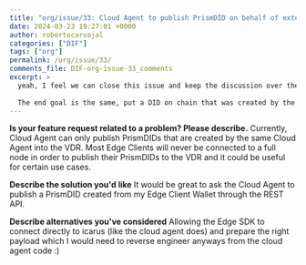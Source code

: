 ```yaml
---
title: "org/issue/33: Cloud Agent to publish PrismDID on behalf of external wallet into VDR"
date: 2024-03-23 19:27:01 +0000
author: robertocarvajal
categories: ["DIF"]
tags: ["org"]
permalink: /org/issue/33/
comments_file: DIF-org-issue-33_comments
excerpt: >
  yeah, I feel we can close this issue and keep the discussion over the other one because it has a broader scope and was discussed recently over the weekly meetings.    The end goal is the same, put a DID on chain that was created by the edge SDK.
---
```

**Is your feature request related to a problem? Please describe.**
Currently, Cloud Agent can only publish PrismDIDs that are created by the same Cloud Agent into the VDR. Most Edge Clients will never be connected to a full node in order to publish their PrismDIDs to the VDR and it could be useful for certain use cases.

**Describe the solution you'd like**
It would be great to ask the Cloud Agent to publish a PrismDID created from my Edge Client Wallet through the REST API.

**Describe alternatives you've considered**
Allowing the Edge SDK to connect directly to icarus (like the cloud agent does) and prepare the right payload which I would need to reverse engineer anyways from the cloud agent code :)

